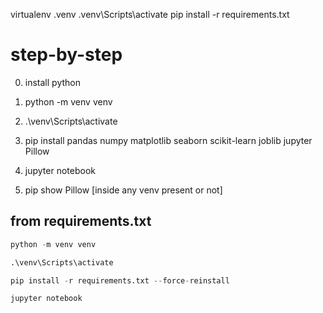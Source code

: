 virtualenv .venv
.venv\Scripts\activate
pip install -r requirements.txt

# step-by-step
0. install python
1. python -m venv venv
2. .\venv\Scripts\activate
3. pip install pandas numpy matplotlib seaborn scikit-learn joblib jupyter Pillow
4. jupyter notebook



1. pip show Pillow [inside any venv present or not]


## from requirements.txt
```python
python -m venv venv
```
```python
.\venv\Scripts\activate
```
```python
pip install -r requirements.txt --force-reinstall
```
```python
jupyter notebook
```


